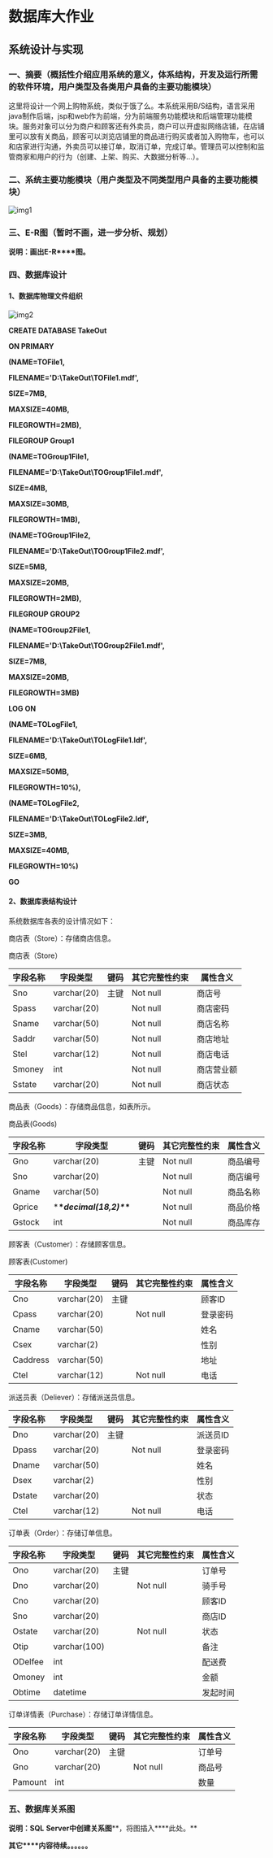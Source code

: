  # 数据库大作业

## 系统设计与实现

### 一、摘要（概括性介绍应用系统的意义，体系结构，开发及运行所需的软件环境，用户类型及各类用户具备的主要功能模块）

这里将设计一个网上购物系统，类似于饿了么。本系统采用B/S结构，语言采用java制作后端，jsp和web作为前端，分为前端服务功能模块和后端管理功能模块。服务对象可以分为商户和顾客还有外卖员，商户可以开虚拟网络店铺，在店铺里可以放有关商品，顾客可以浏览店铺里的商品进行购买或者加入购物车，也可以和店家进行沟通，外卖员可以接订单，取消订单，完成订单。管理员可以控制和监管商家和用户的行为（创建、上架、购买、大数据分析等...）。

### 二、系统主要功能模块（用户类型及不同类型用户具备的主要功能模块）

![img1](./assets/wps1.jpg)

 

### 三、E-R图（暂时不画，进一步分析、规划）

**说明：画出E-R****图。**

 

### 四、数据库设计

#### 1、数据库物理文件组织

![img2](./assets/wps2.jpg) 

**CREATE DATABASE TakeOut**

**ON PRIMARY**

**(NAME=TOFile1,**

**FILENAME='D:\TakeOut\TOFile1.mdf',**

**SIZE=7MB,**

**MAXSIZE=40MB,**

**FILEGROWTH=2MB),**

 

**FILEGROUP Group1**

**(NAME=TOGroup1File1,**

**FILENAME='D:\TakeOut\TOGroup1File1.mdf',**

**SIZE=4MB,**

**MAXSIZE=30MB,**

**FILEGROWTH=1MB),**

**(NAME=TOGroup1File2,**

**FILENAME='D:\TakeOut\TOGroup1File2.mdf',**

**SIZE=5MB,**

**MAXSIZE=20MB,**

**FILEGROWTH=2MB),**

 

**FILEGROUP GROUP2**

**(NAME=TOGroup2File1,**

**FILENAME='D:\TakeOut\TOGroup2File1.mdf',**

**SIZE=7MB,**

**MAXSIZE=20MB,**

**FILEGROWTH=3MB)**

 

**LOG ON**

**(NAME=TOLogFile1,**

**FILENAME='D:\TakeOut\TOLogFile1.ldf',**

**SIZE=6MB,**

**MAXSIZE=50MB,**

**FILEGROWTH=10%),**

 

**(NAME=TOLogFile2,**

**FILENAME='D:\TakeOut\TOLogFile2.ldf',**

**SIZE=3MB,**

**MAXSIZE=40MB,**

**FILEGROWTH=10%)**

 

**GO**

 

 

 

#### 2、数据库表结构设计

系统数据库各表的设计情况如下：

商店表（Store）：存储商店信息。

商店表（Store）

| 字段名称 | 字段类型    | 键码 | 其它完整性约束 | 属性含义   |
| -------- | ----------- | ---- | -------------- | ---------- |
| Sno      | varchar(20) | 主键 | Not null       | 商店号     |
| Spass    | varchar(20) |      | Not null       | 商店密码   |
| Sname    | varchar(50) |      | Not null       | 商店名称   |
| Saddr    | varchar(50) |      | Not null       | 商店地址   |
| Stel     | varchar(12) |      | Not null       | 商店电话   |
| Smoney   | int         |      | Not null       | 商店营业额 |
| Sstate   | varchar(20) |      | Not null       | 商店状态   |



商品表（Goods）：存储商品信息，如表所示。

商品表(Goods)

| 字段名称 | 字段类型                   | 键码 | 其它完整性约束 | 属性含义 |
| -------- | -------------------------- | ---- | -------------- | -------- |
| Gno      | varchar(20)                | 主键 | Not null       | 商品编号 |
| Sno      | varchar(20)                |      | Not null       | 商店编号 |
| Gname    | varchar(50)                |      | Not null       | 商品名称 |
| Gprice   | ***\**decimal(18,2)\**\*** |      | Not null       | 商品价格 |
| Gstock   | int                        |      | Not null       | 商品库存 |



顾客表（Customer）：存储顾客信息。

顾客表(Customer)

| 字段名称 | 字段类型    | 键码 | 其它完整性约束 | 属性含义 |
| -------- | ----------- | ---- | -------------- | -------- |
| Cno      | varchar(20) | 主键 |                | 顾客ID   |
| Cpass    | varchar(20) |      | Not null       | 登录密码 |
| Cname    | varchar(50) |      |                | 姓名     |
| Csex     | varchar(2)  |      |                | 性别     |
| Caddress | varchar(50) |      |                | 地址     |
| Ctel     | varchar(12) |      | Not null       | 电话     |

 

 

派送员表（Deliever）：存储派送员信息。

| 字段名称 | 字段类型    | 键码 | 其它完整性约束 | 属性含义 |
| -------- | ----------- | ---- | -------------- | -------- |
| Dno      | varchar(20) | 主键 |                | 派送员ID |
| Dpass    | varchar(20) |      | Not null       | 登录密码 |
| Dname    | varchar(50) |      |                | 姓名     |
| Dsex     | varchar(2)  |      |                | 性别     |
| Dstate   | varchar(20) |      |                | 状态     |
| Ctel     | varchar(12) |      | Not null       | 电话     |

 

订单表（Order）：存储订单信息。

| 字段名称 | 字段类型     | 键码 | 其它完整性约束 | 属性含义 |
| -------- | ------------ | ---- | -------------- | -------- |
| Ono      | varchar(20)  | 主键 |                | 订单号   |
| Dno      | varchar(20)  |      | Not null       | 骑手号   |
| Cno      | varchar(20)  |      |                | 顾客ID   |
| Sno      | varchar(20)  |      |                | 商店ID   |
| Ostate   | varchar(20)  |      | Not null       | 状态     |
| Otip     | varchar(100) |      |                | 备注     |
| ODelfee  | int          |      |                | 配送费   |
| Omoney   | int          |      |                | 金额     |
| Obtime   | datetime     |      |                | 发起时间 |

 

订单详情表（Purchase）：存储订单详情信息。

| 字段名称 | 字段类型    | 键码 | 其它完整性约束 | 属性含义 |
| -------- | ----------- | ---- | -------------- | -------- |
| Ono      | varchar(20) | 主键 |                | 订单号   |
| Gno      | varchar(20) |      | Not null       | 商品号   |
| Pamount  | int         |      |                | 数量     |

 

### 五、数据库关系图

**说明：SQL** **Server中****创建关系****图****，将图插入****此处。**

 

**其它****内容待续。。。。。。**
